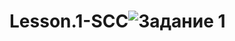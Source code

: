 # Lesson.1-SCC![Задание 1](https://github.com/Mishalisnakov/Lesson.1-SCC/assets/149252810/922d5261-7b67-4721-aaa0-92bd8d0a7439)
